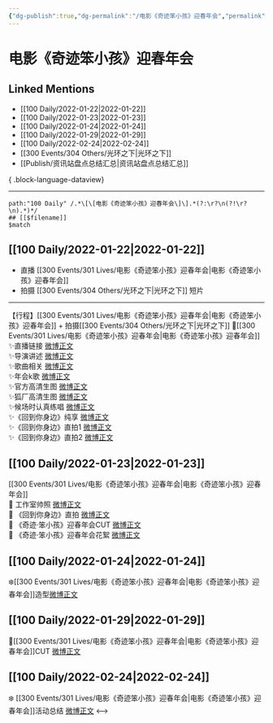 ```yaml
---
{"dg-publish":true,"dg-permalink":"/电影《奇迹笨小孩》迎春年会","permalink":"/电影《奇迹笨小孩》迎春年会/","created":"2022-12-22T15:37:07.000+08:00","updated":"2023-04-10T16:27:20.000+08:00"}
---
```


# 电影《奇迹笨小孩》迎春年会

## Linked Mentions
- [[100 Daily/2022-01-22\|2022-01-22]]
- [[100 Daily/2022-01-23\|2022-01-23]]
- [[100 Daily/2022-01-24\|2022-01-24]]
- [[100 Daily/2022-01-29\|2022-01-29]]
- [[100 Daily/2022-02-24\|2022-02-24]]
- [[300 Events/304 Others/光环之下\|光环之下]]
- [[Publish/资讯站盘点总结汇总\|资讯站盘点总结汇总]]

{ .block-language-dataview}

---

```expander
path:"100 Daily" /.*\[\[电影《奇迹笨小孩》迎春年会\]\].*(?:\r?\n(?!\r?\n).*)*/
## [[$filename]]
$match
```
## [[100 Daily/2022-01-22\|2022-01-22]]
  - 直播 [[300 Events/301 Lives/电影《奇迹笨小孩》迎春年会\|电影《奇迹笨小孩》迎春年会]]
  - 拍摄 [[300 Events/304 Others/光环之下\|光环之下]] 短片
---
【行程】[[300 Events/301 Lives/电影《奇迹笨小孩》迎春年会\|电影《奇迹笨小孩》迎春年会]] + 拍摄[[300 Events/304 Others/光环之下\|光环之下]]
🌟[[300 Events/301 Lives/电影《奇迹笨小孩》迎春年会\|电影《奇迹笨小孩》迎春年会]]  
✨直播链接 [微博正文](https://m.weibo.cn/6466290670/4728544565924818)  
✨导演讲述 [微博正文](https://m.weibo.cn/6466290670/4728548071839171)  
✨歌曲相关 [微博正文](https://m.weibo.cn/6466290670/4728566971371394)  
✨年会k歌 [微博正文](https://m.weibo.cn/6466290670/4728552916520593)  
✨官方高清生图 [微博正文](https://m.weibo.cn/6466290670/4728551675532042)  
✨狐厂高清生图 [微博正文](https://m.weibo.cn/6466290670/4728552954795610)  
✨候场时认真练唱 [微博正文](https://m.weibo.cn/6466290670/4728544213603773)  
✨《回到你身边》纯享 [微博正文](https://m.weibo.cn/6466290670/4728547387903776)  
✨《回到你身边》直拍1 [微博正文](https://m.weibo.cn/6466290670/4728547607056931)  
✨《回到你身边》直拍2 [微博正文](https://m.weibo.cn/6466290670/4728552019466616)
## [[100 Daily/2022-01-23\|2022-01-23]]
[[300 Events/301 Lives/电影《奇迹笨小孩》迎春年会\|电影《奇迹笨小孩》迎春年会]]  
💫 工作室帅照 [微博正文](https://m.weibo.cn/6466290670/4728783019973133)  
💫 《回到你身边》直拍 [微博正文](https://m.weibo.cn/6466290670/4728772152001392)  
💫 《奇迹·笨小孩》迎春年会CUT [微博正文](https://m.weibo.cn/6466290670/4728937311374652)  
💫 《奇迹·笨小孩》迎春年会花絮 [微博正文](https://m.weibo.cn/6466290670/4728771406729272)
## [[100 Daily/2022-01-24\|2022-01-24]]
❄️[[300 Events/301 Lives/电影《奇迹笨小孩》迎春年会\|电影《奇迹笨小孩》迎春年会]]造型[微博正文](https://m.weibo.cn/6466290670/4729084166801048)
## [[100 Daily/2022-01-29\|2022-01-29]]
🌟[[300 Events/301 Lives/电影《奇迹笨小孩》迎春年会\|电影《奇迹笨小孩》迎春年会]]CUT [微博正文](https://m.weibo.cn/6466290670/4731108148645181)
## [[100 Daily/2022-02-24\|2022-02-24]]
❄️ [[300 Events/301 Lives/电影《奇迹笨小孩》迎春年会\|电影《奇迹笨小孩》迎春年会]]活动总结 [微博正文](https://m.weibo.cn/6466290670/4740334728250439)
<-->
